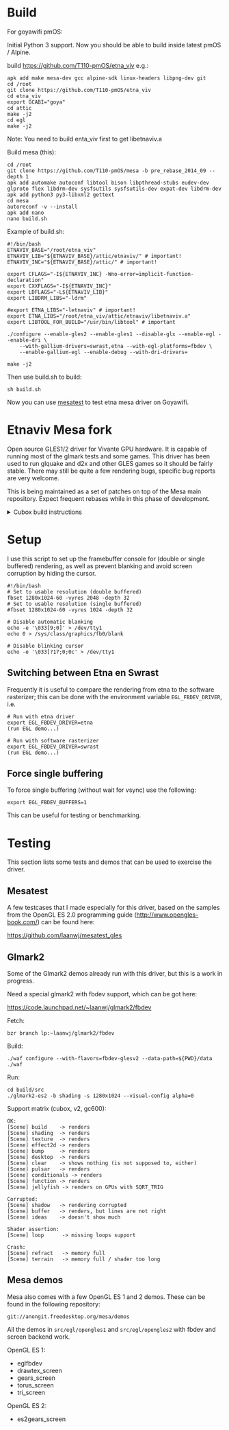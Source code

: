 Build
==================
For goyawifi pmOS:

Initial Python 3 support. Now you should be able to build inside latest pmOS / Alpine.

build https://github.com/T110-pmOS/etna_viv e.g.:

    apk add make mesa-dev gcc alpine-sdk linux-headers libpng-dev git
    cd /root
    git clone https://github.com/T110-pmOS/etna_viv
    cd etna_viv
    export GCABI="goya"
    cd attic
    make -j2
    cd egl
    make -j2
    
Note: You need to build enta_viv first to get libetnaviv.a

Build mesa (this):

    cd /root
    git clone https://github.com/T110-pmOS/mesa -b pre_rebase_2014_09 --depth 1
    apk add automake autoconf libtool bison libpthread-stubs eudev-dev glproto flex libdrm-dev sysfsutils sysfsutils-dev expat-dev libdrm-dev
    apk add python3 py3-libxml2 gettext
    cd mesa
    autoreconf -v --install
    apk add nano
    nano build.sh
    
Example of build.sh:

    #!/bin/bash
    ETNAVIV_BASE="/root/etna_viv"
    ETNAVIV_LIB="${ETNAVIV_BASE}/attic/etnaviv/" # important!
    ETNAVIV_INC="${ETNAVIV_BASE}/attic/" # important!
    
    export CFLAGS="-I${ETNAVIV_INC} -Wno-error=implicit-function-declaration"
    export CXXFLAGS="-I${ETNAVIV_INC}"
    export LDFLAGS="-L${ETNAVIV_LIB}"
    export LIBDRM_LIBS="-ldrm"
    
    #export ETNA_LIBS="-letnaviv" # important!
    export ETNA_LIBS="/root/etna_viv/attic/etnaviv/libetnaviv.a"
    export LIBTOOL_FOR_BUILD="/usr/bin/libtool" # important
    
    ./configure --enable-gles2 --enable-gles1 --disable-glx --enable-egl --enable-dri \
        --with-gallium-drivers=swrast,etna --with-egl-platforms=fbdev \
        --enable-gallium-egl --enable-debug --with-dri-drivers=

    make -j2

Then use build.sh to build:

    sh build.sh

Now you can use [mesatest](https://github.com/laanwj/mesatest_gles) to test etna mesa driver on Goyawifi.


Etnaviv Mesa fork
=================

Open source GLES1/2 driver for Vivante GPU hardware. It is capable of running most of the glmark tests
and some games.
This driver has been used to run glquake and d2x and other GLES games so it should be fairly stable.
There may still be quite a few rendering bugs, specific bug reports are very welcome.

This is being maintained as a set of patches on top of the Mesa main repository. Expect frequent rebases
while in this phase of development.

<details>
  <summary>Cubox build instructions</summary>
Build instructions
-------------------

To be written.

My configure script for cubox:
```bash
#!/bin/bash
DIR=... # path to target headers and libraries
ETNAVIV_BASE="${HOME}/projects/etna_viv"
ETNAVIV_LIB="${ETNAVIV_BASE}/src/etnaviv" # important!
ETNAVIV_INC="${ETNAVIV_BASE}/src" # important!

export TARGET="arm-linux-gnueabihf"
export CFLAGS="-I${DIR}/cubox/include -I${ETNAVIV_INC}"
export CXXFLAGS="-I${DIR}/cubox/include -I${ETNAVIV_INC}"
export LDFLAGS="-L${DIR}/cubox/lib -L${ETNAVIV_LIB}"
export LIBDRM_LIBS="-L${DIR}/cubox/lib -ldrm"

export ETNA_LIBS="-letnaviv" # important!
export LIBTOOL_FOR_BUILD="/usr/bin/libtool" # important!

./configure --target=${TARGET} --host=${TARGET} \
    --enable-gles2 --enable-gles1 --disable-glx --enable-egl --enable-dri \
    --with-gallium-drivers=swrast,etna --with-egl-platforms=fbdev \
    --enable-gallium-egl --enable-debug --with-dri-drivers=
```

- The etna gallium driver uses `libetnaviv.a` and its headers from the
  `etna_viv` project (https://github.com/laanwj/etna_viv) for access to the kernel driver and register descriptions.
  *You only need to build libetnaviv by running `make` in `native/etnaviv`*. The rest is part of the test
  and reverse engineering framework, and not needed for the driver.

```bash
export GCABI=v2/v4/dove/imx6/...
# rest of cross-compile target settings
cd native/etnaviv
make
```

Mesa cross compiling
---------------------
- libexpat and libdrm need to be available on the target (neither is used at the moment, but they are
dependencies for Mesa).
In many cases these can be copied from the device, after installing the appropriate development package.
</details>

Setup
===================

I use this script to set up the framebuffer console for (double or single buffered) rendering,
as well as prevent blanking and avoid screen corruption by hiding the cursor.

    #!/bin/bash
    # Set to usable resolution (double buffered)
    fbset 1280x1024-60 -vyres 2048 -depth 32
    # Set to usable resolution (single buffered)
    #fbset 1280x1024-60 -vyres 1024 -depth 32

    # Disable automatic blanking
    echo -e '\033[9;0]' > /dev/tty1
    echo 0 > /sys/class/graphics/fb0/blank

    # Disable blinking cursor
    echo -e '\033[?17;0;0c' > /dev/tty1

Switching between Etna en Swrast
--------------------------------
Frequently it is useful to compare the rendering from etna to the software rasterizer;
this can be done with the environment variable `EGL_FBDEV_DRIVER`, i.e.

    # Run with etna driver
    export EGL_FBDEV_DRIVER=etna
    (run EGL demo...)

    # Run with software rasterizer
    export EGL_FBDEV_DRIVER=swrast
    (run EGL demo...)

Force single buffering
-----------------------

To force single buffering (without wait for vsync) use the following:

    export EGL_FBDEV_BUFFERS=1

This can be useful for testing or benchmarking.

Testing
====================

This section lists some tests and demos that can be used to exercise the driver.

Mesatest
-------------
A few testcases that I made especially for this driver, based on the samples from the OpenGL ES 2.0 programming
guide (http://www.opengles-book.com/) can be found here:

https://github.com/laanwj/mesatest_gles

Glmark2
--------------
Some of the Glmark2 demos already run with this driver, but this is a work in progress.

Need a special glmark2 with fbdev support, which can be got here:

https://code.launchpad.net/~laanwj/glmark2/fbdev

Fetch:

    bzr branch lp:~laanwj/glmark2/fbdev

Build:

    ./waf configure --with-flavors=fbdev-glesv2 --data-path=${PWD}/data
    ./waf

Run:

    cd build/src
    ./glmark2-es2 -b shading -s 1280x1024 --visual-config alpha=0

Support matrix (cubox, v2, gc600):

    OK:
    [Scene] build    -> renders
    [Scene] shading  -> renders
    [Scene] texture  -> renders
    [Scene] effect2d -> renders
    [Scene] bump     -> renders
    [Scene] desktop  -> renders
    [Scene] clear    -> shows nothing (is not supposed to, either)
    [Scene] pulsar   -> renders
    [Scene] conditionals -> renders
    [Scene] function -> renders
    [Scene] jellyfish -> renders on GPUs with SQRT_TRIG

    Corrupted:
    [Scene] shadow   -> rendering corrupted
    [Scene] buffer   -> renders, but lines are not right
    [Scene] ideas    -> doesn't show much

    Shader assertion:
    [Scene] loop      -> missing loops support

    Crash:
    [Scene] refract   -> memory full
    [Scene] terrain   -> memory full / shader too long

Mesa demos
-------------

Mesa also comes with a few OpenGL ES 1 and 2 demos. These can be found in the following repository:

    git://anongit.freedesktop.org/mesa/demos

All the demos in `src/egl/opengles1` and `src/egl/opengles2` with fbdev and screen backend work.

OpenGL ES 1:

- eglfbdev
- drawtex_screen
- gears_screen
- torus_screen
- tri_screen

OpenGL ES 2:

- es2gears_screen
